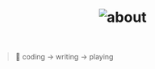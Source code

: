 <h1 align="center">
  <br>
	<img src="https://user-images.githubusercontent.com/773248/209457718-8f116fd7-2910-4090-8fc0-f9690630813e.png" alt="about">
  <br>
  <br>
</h1>

> 🚀 coding -> writing -> playing
